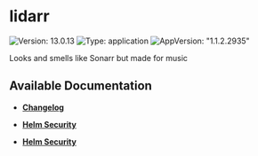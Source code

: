 # lidarr

![Version: 13.0.13](https://img.shields.io/badge/Version-13.0.13-informational?style=flat-square) ![Type: application](https://img.shields.io/badge/Type-application-informational?style=flat-square) ![AppVersion: "1.1.2.2935"](https://img.shields.io/badge/AppVersion-"1.1.2.2935"-informational?style=flat-square)

Looks and smells like Sonarr but made for music

## Available Documentation

- [**Changelog**](CHANGELOG)

- [**Helm Security**](container-security)

- [**Helm Security**](helm-security)

